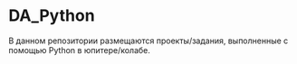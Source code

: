 # DA_Python
В данном репозитории размещаются проекты/задания, выполненные с помощью Python в юпитере/колабе.
